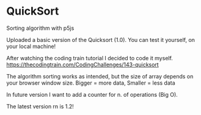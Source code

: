 # QuickSort
Sorting algorithm with p5js

Uploaded a basic version of the Quicksort (1.0). You can test it yourself, on your local machine!

After watching the coding train tutorial I decided to code it myself. 
https://thecodingtrain.com/CodingChallenges/143-quicksort

The algorithm sorting works as intended, but the size of array depends on your browser window size. Bigger = more data, Smaller = less data

In future version I want to add a counter for n. of operations (Big O).

The latest version rn is 1.2!
